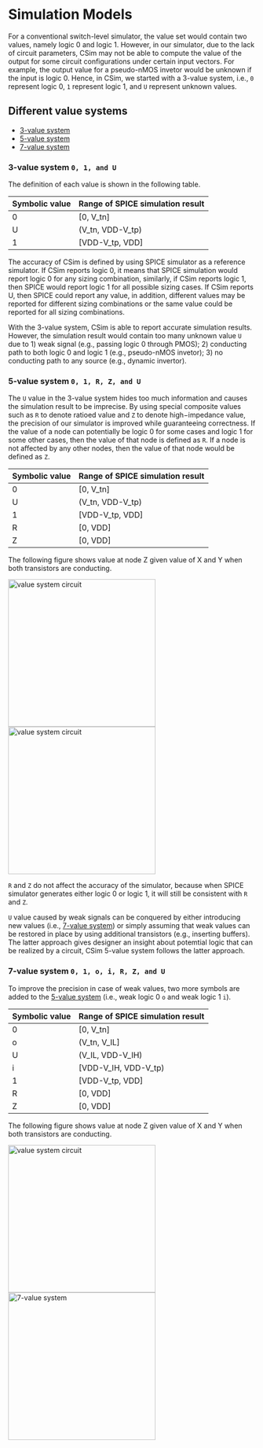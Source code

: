 # Simulation Models

For a conventional switch-level simulator, the value set would contain two values, namely logic 0 and logic 1. However, in our simulator, due to the lack of circuit parameters, CSim may not be able to compute the value of the output for some circuit configurations under certain input vectors. For example, the output value for a pseudo-nMOS invetor would be unknown if the input is logic 0. Hence, in CSim, we started with a 3-value system, i.e., `0` represent logic 0, `1` represent logic 1, and `U` represent unknown values.

## Different value systems

- [3-value system](#3_value)
- [5-value system](#5_value)
- [7-value system](#7_value)

<a name="3_value"></a>
### 3-value system `0, 1, and U`

The definition of each value is shown in the following table.

Symbolic value | Range of SPICE simulation result
--- | ---
0 | [0, V_tn]
U | (V_tn, VDD-V_tp)
1 | [VDD-V_tp, VDD]

The accuracy of CSim is defined by using SPICE simulator as a reference simulator. If CSim reports logic 0, it means that SPICE simulation would report logic 0 for any sizing combination, similarly, if CSim reports logic 1, then SPICE would report logic 1 for all possible sizing cases. If CSim reports U, then SPICE could report any value, in addition, different values may be reported for different sizing combinations or the same value could be reported for all sizing combinations.

With the 3-value system, CSim is able to report accurate simulation results. However, the simulation result would contain too many unknown value `U` due to 1) weak signal (e.g., passing logic 0 through PMOS); 2) conducting path to both logic 0 and logic 1 (e.g., pseudo-nMOS invetor); 3) no conducting path to any source (e.g., dynamic invertor).

<a name="5_value"></a>
### 5-value system `0, 1, R, Z, and U`

The `U` value in the 3-value system hides too much information and causes the simulation result to be imprecise. By using special composite values such as `R` to denote ratioed value and `Z` to denote high−impedance value, the precision of our simulator is improved while guaranteeing correctness.
If the value of a node can potentially be logic 0 for some cases and logic 1 for some other cases, then the value of that node is defined as `R`. If a node is not affected by any other nodes, then the value of that node would be defined as `Z`.

Symbolic value | Range of SPICE simulation result
--- | ---
0 | [0, V_tn]
U | (V_tn, VDD-V_tp)
1 | [VDD-V_tp, VDD]
R | [0, VDD]
Z | [0, VDD]

The following figure shows value at node Z given value of X and Y when both transistors are conducting.

<img src="http://128.125.225.145/value_circuit.png" alt="value system circuit" width="300"/>

<img src="http://128.125.225.145/value_5.png" alt="value system circuit" width="300"/>

`R` and `Z` do not affect the accuracy of the simulator, because when SPICE simulator generates either logic 0 or logic 1, it will still be consistent with `R` and `Z`.

`U` value caused by weak signals can be conquered by either introducing new values (i.e., [7-value system](#7_value)) or simply assuming that weak values can be restored in place by using additional transistors (e.g., inserting buffers). The latter approach gives designer an insight about potemtial logic that can be realized by a circuit, CSim 5-value system follows the latter approach.

<a name="7_value"></a>
### 7-value system `0, 1, o, i, R, Z, and U`

To improve the precision in case of weak values, two more symbols are added to the [5-value system](#5_value) (i.e., weak logic 0 `o` and weak logic 1 `i`).

Symbolic value | Range of SPICE simulation result
--- | ---
0 | [0, V_tn]
o | (V_tn, V_IL]
U | (V_IL, VDD-V_IH)
i | [VDD-V_IH, VDD-V_tp)
1 | [VDD-V_tp, VDD]
R | [0, VDD]
Z | [0, VDD]

The following figure shows value at node Z given value of X and Y when both transistors are conducting.

<img src="http://128.125.225.145/value_circuit.png" alt="value system circuit" width="300"/>

<img src="http://128.125.225.145/value_7.png" alt="7-value system" width="300"/>
